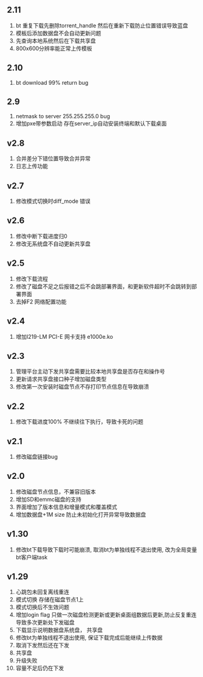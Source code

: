 ## 2.11
1. bt 重复下载先删除torrent_handle 然后在重新下载防止位置错误导致蓝盘
2. 模板后添加数据盘不会自动更新问题
3. 先查询本地系统然后在下载共享盘
4. 800x600分辨率能正常上传模板

## 2.10
1. bt download 99% return bug

## 2.9
1. netmask to server 255.255.255.0 bug
2. 增加pxe带参数启动 存在server_ip自动安装终端和默认下载桌面

## v2.8
1. 合并差分下错位置导致合并异常
2. 日志上传功能

## v2.7
1. 修改模式切换时diff_mode 错误

## v2.6
1. 修改中断下载进度归0
2. 修改无系统盘不自动更新共享盘

## v2.5
1. 修改下载流程
2. 修改了磁盘不足之后报错之后不会跳部署界面，和更新软件超时不会跳转到部署界面
3. 去掉F2 网络配置功能

## v2.4
1. 增加I219-LM PCI-E 网卡支持 e1000e.ko

## v2.3
1. 管理平台主动下发共享盘需要比较本地共享盘是否存在和操作号
2. 更新请求共享盘接口种子增加磁盘类型
3. 修改第一次安装时磁盘节点不存打印节点信息在导致崩溃

## v2.2
1. 修改下载进度100% 不继续往下执行，导致卡死的问题

## v2.1
1. 修改磁盘链接bug

## v2.0
1. 修改磁盘节点信息，不兼容旧版本
2. 增加SD和emmc磁盘的支持
3. 界面增加了版本信息和增量模式和覆盖模式
4. 增加数据盘+1M size 防止未初始化打开异常导致数据盘

## v1.30
1. 修改bt下载导致下载时可能崩溃, 取消bt为单独线程不退出使用, 改为全局变量bt客户端task 

## v1.29 
1. 心跳包未回复离线重连
2. 模式切换 存储在磁盘节点1上 
3. 模式切换后不生效问题
4. 增加login flag 只做一次磁盘检测更新或更新桌面组数据后更新,防止反复重连导致多次更新处下发磁盘
5. 下载显示说明数据盘系统盘， 共享盘   
6. 修改bt为单独线程不退出使用, 保证下载完成后能继续上传数据
7. 取消下发然后还在下发
8. 共享盘 
9. 升级失败
10. 容量不足后仍在下发


